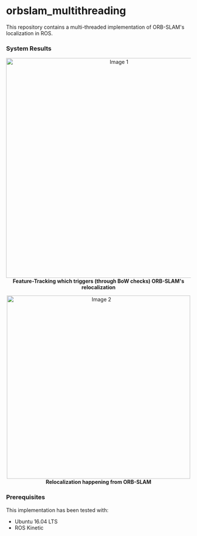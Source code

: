 # orbslam_multithreading
This repository contains a multi-threaded implementation of ORB-SLAM's localization in ROS.

### System Results
<p align="center">
  <img src="https://github.com/NekSfyris/orbslam_multithreading/blob/ORBSLAM_multithreading/results/feature_tracking.png" alt="Image 1"  title="Feature-Tracking which triggers ORB-SLAM's relocalization" width="600"/><br/>
  <b>Feature-Tracking which triggers (through BoW checks) ORB-SLAM's relocalization</b>
</p>

<p align="center">
  <img src="https://github.com/NekSfyris/orbslam_multithreading/blob/ORBSLAM_multithreading/results/ORBSLAM_relocalization.png" alt="Image 2"  title="Relocalization happening from ORB-SLAM" width="500"/><br/>
  <b>Relocalization happening from ORB-SLAM</b>
</p>



### Prerequisites
This implementation has been tested with: 
* Ubuntu 16.04 LTS
* ROS Kinetic

